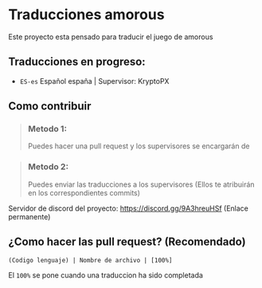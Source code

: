 # Traducciones amorous

Este proyecto esta pensado para traducir el juego de amorous

## Traducciones en progreso:
- `ES-es` Español españa | Supervisor: KryptoPX

## Como contribuir  

> ### Metodo 1:  
> Puedes hacer una pull request y los supervisores se encargarán de 

> ### Metodo 2:  
> Puedes enviar las traducciones a los supervisores (Ellos te atribuirán en los correspondientes commits)

Servidor de discord del proyecto: https://discord.gg/9A3hreuHSf (Enlace permanente)

## ¿Como hacer las pull request? (Recomendado)

`(Codigo lenguaje) | Nombre de archivo | [100%]`

El `100%` se pone cuando una traduccion ha sido completada